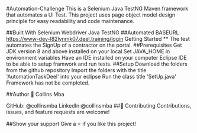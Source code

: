 #Automation-Challenge
This is a Selenium Java TestNG Maven framework that automates a UI Test. This project uses page object model design principle for easy readability and code maintenance.

##Built With
Selenium Webdriver
Java
TestNG
##Automated BASEURL
https://www-dev-l82lynmk07.deel.training/login
Getting Started
** The test automates the SignUp of a contractor on the portal.
##Prerequisites
Get JDK version 8 and above installed on your local
Set JAVA_HOME in environment variables
Have an IDE installed on your computer Eclipse IDE to be able to setup framwork and run tests.
##Setup
Download the folders from the github repository
Import the folders with the title 'AutomationTaskDeel' into your eclipse
Run the class title 'SetUp.java'
Framework has not be completed.

##Author
👤 Collins Mba

GitHub: @collinsmba
LinkedIn:@collinsmba
##🤝 Contributing
Contributions, issues, and feature requests are welcome!

##Show your support
Give a ⭐️ if you like this project!
